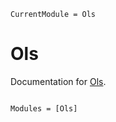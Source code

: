 ```@meta
CurrentModule = Ols
```

# Ols

Documentation for [Ols](https://github.com/Zijiaa/Ols.jl).

```@index
```

```@autodocs
Modules = [Ols]
```
